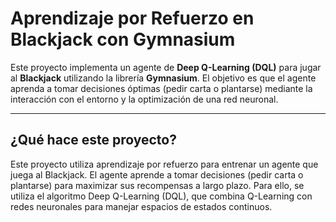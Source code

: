 # Aprendizaje por Refuerzo en Blackjack con Gymnasium

Este proyecto implementa un agente de **Deep Q-Learning (DQL)** para jugar al **Blackjack** utilizando la librería **Gymnasium**. El objetivo es que el agente aprenda a tomar decisiones óptimas (pedir carta o plantarse) mediante la interacción con el entorno y la optimización de una red neuronal.

---

## ¿Qué hace este proyecto?

Este proyecto utiliza aprendizaje por refuerzo para entrenar un agente que juega al Blackjack. El agente aprende a tomar decisiones (pedir carta o plantarse) para maximizar sus recompensas a largo plazo. Para ello, se utiliza el algoritmo Deep Q-Learning (DQL), que combina Q-Learning con redes neuronales para manejar espacios de estados continuos.

